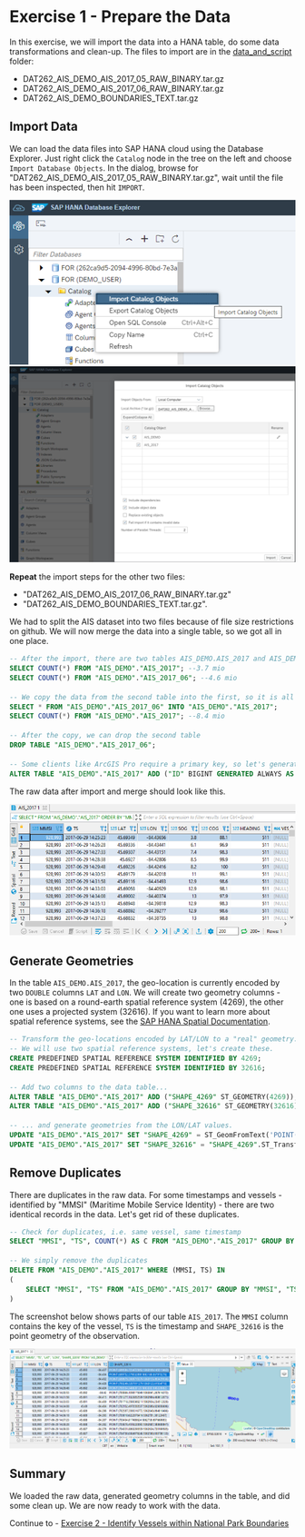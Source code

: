 # Exercise 1 - Prepare the Data

In this exercise, we will import the data into a HANA table, do some data transformations and clean-up. The files to import are in the [data_and_script](../data_and_script/) folder:

* DAT262_AIS_DEMO_AIS_2017_05_RAW_BINARY.tar.gz
* DAT262_AIS_DEMO_AIS_2017_06_RAW_BINARY.tar.gz
* DAT262_AIS_DEMO_BOUNDARIES_TEXT.tar.gz

## Import Data<a name="subex1"></a>

We can load the data files into SAP HANA cloud using the Database Explorer. Just right click the `Catalog` node in the tree on the left and choose `Import Database Objects`. In the dialog, browse for "DAT262_AIS_DEMO_AIS_2017_05_RAW_BINARY.tar.gz", wait until the file has been inspected, then hit `IMPORT`.

![](images/imp1.png)
![](images/imp2.png)

**Repeat** the import steps for the other two files:
* "DAT262_AIS_DEMO_AIS_2017_06_RAW_BINARY.tar.gz"
*  "DAT262_AIS_DEMO_BOUNDARIES_TEXT.tar.gz".

We had to split the AIS dataset into two files because of file size restrictions on github. We will now merge the data into a single table, so we got all in one place.

````SQL
-- After the import, there are two tables AIS_DEMO.AIS_2017 and AIS_DEMO.AIS_2017_06
SELECT COUNT(*) FROM "AIS_DEMO"."AIS_2017"; --3.7 mio
SELECT COUNT(*) FROM "AIS_DEMO"."AIS_2017_06"; --4.6 mio

-- We copy the data from the second table into the first, so it is all in one place.
SELECT * FROM "AIS_DEMO"."AIS_2017_06" INTO "AIS_DEMO"."AIS_2017";
SELECT COUNT(*) FROM "AIS_DEMO"."AIS_2017"; --8.4 mio

-- After the copy, we can drop the second table
DROP TABLE "AIS_DEMO"."AIS_2017_06";

-- Some clients like ArcGIS Pro require a primary key, so let's generate one.
ALTER TABLE "AIS_DEMO"."AIS_2017" ADD ("ID" BIGINT GENERATED ALWAYS AS IDENTITY PRIMARY KEY);
````

The raw data after import and merge should look like this.

![](images/data_raw.png)

## Generate Geometries<a name="subex2"></a>

In the table `AIS_DEMO.AIS_2017`, the geo-location is currently encoded by two `DOUBLE` columns `LAT` and `LON`. We will create two geometry columns - one is based on a round-earth spatial reference system (4269), the other one uses a projected system (32616). If you want to learn more about spatial reference systems, see the [SAP HANA Spatial Documentation](https://help.sap.com/viewer/bc9e455fe75541b8a248b4c09b086cf5/2021_3_QRC/en-US/d6aaa035191546c38e06f34b3379496d.html).

```SQL
-- Transform the geo-locations encoded by LAT/LON to a "real" geometry.
-- We will use two spatial reference systems, let's create these.
CREATE PREDEFINED SPATIAL REFERENCE SYSTEM IDENTIFIED BY 4269;
CREATE PREDEFINED SPATIAL REFERENCE SYSTEM IDENTIFIED BY 32616;

-- Add two columns to the data table...
ALTER TABLE "AIS_DEMO"."AIS_2017" ADD ("SHAPE_4269" ST_GEOMETRY(4269));
ALTER TABLE "AIS_DEMO"."AIS_2017" ADD ("SHAPE_32616" ST_GEOMETRY(32616));

-- ... and generate geometries from the LON/LAT values.
UPDATE "AIS_DEMO"."AIS_2017" SET "SHAPE_4269" = ST_GeomFromText('POINT('||LON||' '||LAT||')', 4269);
UPDATE "AIS_DEMO"."AIS_2017" SET "SHAPE_32616" = "SHAPE_4269".ST_Transform(32616);
```

## Remove Duplicates<a name="subex3"></a>

There are duplicates in the raw data. For some timestamps and vessels - identified by "MMSI" (Maritime Mobile Service Identity) - there are two identical records in the data. Let's get rid of these duplicates.

```SQL
-- Check for duplicates, i.e. same vessel, same timestamp
SELECT "MMSI", "TS", COUNT(*) AS C FROM "AIS_DEMO"."AIS_2017" GROUP BY "MMSI", "TS" HAVING COUNT(*) > 1 ORDER BY C DESC;

-- We simply remove the duplicates
DELETE FROM "AIS_DEMO"."AIS_2017" WHERE (MMSI, TS) IN
(
	SELECT "MMSI", "TS" FROM "AIS_DEMO"."AIS_2017" GROUP BY "MMSI", "TS" HAVING COUNT(*) > 1
)
```

The screenshot below shows parts of our table `AIS_2017`. The `MMSI` column contains the key of the vessel, `TS` is the timestamp and `SHAPE_32616` is the point geometry of the observation.

![](images/data.png)

## Summary

We loaded the raw data, generated geometry columns in the table, and did some clean up. We are now ready to work with the data.

Continue to - [Exercise 2 - Identify Vessels within National Park Boundaries](../ex2/README.md)
